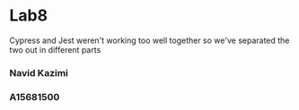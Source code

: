 # Lab8

Cypress and Jest weren't working too well together
so we've separated the two out in different parts

### <b>Navid Kazimi</b>
### <b>A15681500</b>
